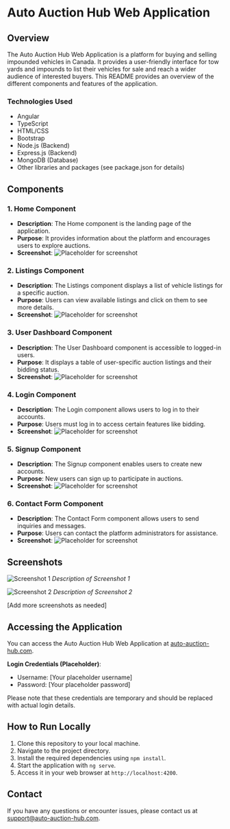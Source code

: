 # Auto Auction Hub Web Application

## Overview

The Auto Auction Hub Web Application is a platform for buying and selling impounded vehicles in Canada. It provides a user-friendly interface for tow yards and impounds to list their vehicles for sale and reach a wider audience of interested buyers. This README provides an overview of the different components and features of the application.

### Technologies Used

- Angular
- TypeScript
- HTML/CSS
- Bootstrap
- Node.js (Backend)
- Express.js (Backend)
- MongoDB (Database)
- Other libraries and packages (see package.json for details)

## Components

### 1. Home Component

- **Description**: The Home component is the landing page of the application.
- **Purpose**: It provides information about the platform and encourages users to explore auctions.
- **Screenshot**: ![Placeholder for screenshot](screenshots/screenshot1.png)

### 2. Listings Component

- **Description**: The Listings component displays a list of vehicle listings for a specific auction.
- **Purpose**: Users can view available listings and click on them to see more details.
- **Screenshot**: ![Placeholder for screenshot](screenshots/screenshot2.png)

### 3. User Dashboard Component

- **Description**: The User Dashboard component is accessible to logged-in users.
- **Purpose**: It displays a table of user-specific auction listings and their bidding status.
- **Screenshot**: ![Placeholder for screenshot](screenshots/screenshot3.png)

### 4. Login Component

- **Description**: The Login component allows users to log in to their accounts.
- **Purpose**: Users must log in to access certain features like bidding.
- **Screenshot**: ![Placeholder for screenshot](screenshots/screenshot4.png)

### 5. Signup Component

- **Description**: The Signup component enables users to create new accounts.
- **Purpose**: New users can sign up to participate in auctions.
- **Screenshot**: ![Placeholder for screenshot](screenshots/screenshot5.png)

### 6. Contact Form Component

- **Description**: The Contact Form component allows users to send inquiries and messages.
- **Purpose**: Users can contact the platform administrators for assistance.
- **Screenshot**: ![Placeholder for screenshot](screenshots/screenshot6.png)

## Screenshots

![Screenshot 1](screenshots/screenshot1.png)
*Description of Screenshot 1*

![Screenshot 2](screenshots/screenshot2.png)
*Description of Screenshot 2*

[Add more screenshots as needed]

## Accessing the Application

You can access the Auto Auction Hub Web Application at [auto-auction-hub.com](https://auto-auction-hub.com).

**Login Credentials (Placeholder)**:

- Username: [Your placeholder username]
- Password: [Your placeholder password]

Please note that these credentials are temporary and should be replaced with actual login details.

## How to Run Locally

1. Clone this repository to your local machine.
2. Navigate to the project directory.
3. Install the required dependencies using `npm install`.
4. Start the application with `ng serve`.
5. Access it in your web browser at `http://localhost:4200`.

## Contact

If you have any questions or encounter issues, please contact us at [support@auto-auction-hub.com](mailto:support@auto-auction-hub.com).
